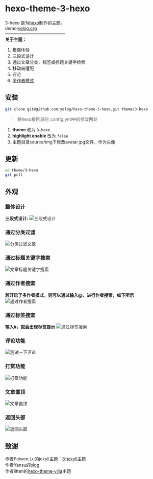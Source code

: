 hexo-theme-3-hexo
================
3-hexo 是为[hexo](https://github.com/tommy351/hexo)制作的主题。  
demo:[yelog.org](http://yelog.org/)  
——————————————  
**关于主题：**

1. 极简体验
2. 三段式设计
3. 通过文章分类、标签或标题关键字检索
4. 移动端适配
5. 评论
6. [多作者模式](http://yelog.org/2017/02/28/tools/3-hexo%E5%A4%9A%E4%BD%9C%E8%80%85%E6%A8%A1%E5%BC%8F/)

## 安装
```bash
git clone git@github.com:yelog/hexo-theme-3-hexo.git theme/3-hexo
```
>将hexo根目录的_config.yml中的修改两处  
1. **theme** 改为 `3-hexo`   
2. **highlight enable** 改为 `false`  
3. 主题目录source/img下修改avatar.jpg文件，作为头像

## 更新
```bash
cd theme/3-hexo
git pull
```
## 外观
### 整体设计
**三段式设计:**
![三段式设计](http://yelog.org/file2017/03/blog-outline.png)
### 通过分类过滤
![分类过滤文章](http://yelog.org/file2017/03/blog-categories.gif)
### 通过标题关键字搜索
![文章标题关键字搜索](http://yelog.org/file2017/03/blog-search-title.gif)
### 通过作者搜索
**若开启了多作者模式，则可以通过输入@，进行作者搜索，如下所示**
![通过作者搜索](http://yelog.org/file2017/03/blog-search-author.gif)
### 通过标签搜索
**输入#，就会出现标签提示**
![通过标签搜索](http://yelog.org/file2017/03/blog-search-tag.gif)
### 评论功能
![测试一下评论](http://yelog.org/file2017/03/blog-comments.gif)
### 打赏功能
![打赏功能](http://yelog.org/file2017/03/blog-dashang.gif)
### 文章置顶
![文章置顶](http://yelog.org/file2017/03/blog-top.png)
### 返回头部
![返回头部](http://yelog.org/file2017/03/blog-top.gif)

## 致谢
 作者Peiwen Lu的jekyll主题：[3-jekyll](https://github.com/P233/3-Jekyll)主题  
 作者Yansu的[blog](http://yansu.org/)  
 作者litten的[hexo-theme-yilia](https://github.com/litten/hexo-theme-yilia)主题
